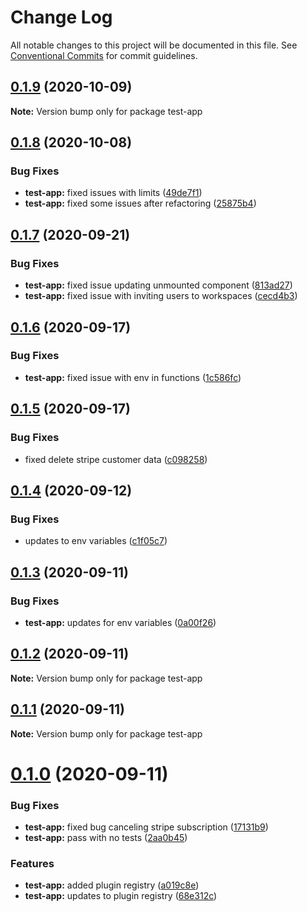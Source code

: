 # Change Log

All notable changes to this project will be documented in this file.
See [Conventional Commits](https://conventionalcommits.org) for commit guidelines.

## [0.1.9](https://github.com/daithimorton/bowhead/compare/test-app@0.1.8...test-app@0.1.9) (2020-10-09)

**Note:** Version bump only for package test-app





## [0.1.8](https://github.com/daithimorton/bowhead/compare/test-app@0.1.7...test-app@0.1.8) (2020-10-08)


### Bug Fixes

* **test-app:** fixed issues with limits ([49de7f1](https://github.com/daithimorton/bowhead/commit/49de7f1b078a24358582139e177c4f80a020f775))
* **test-app:** fixed some issues after refactoring ([25875b4](https://github.com/daithimorton/bowhead/commit/25875b48bd310fd08c98ba31fe1eead067ecddf4))





## [0.1.7](https://github.com/daithimorton/bowhead/compare/test-app@0.1.6...test-app@0.1.7) (2020-09-21)


### Bug Fixes

* **test-app:** fixed issue updating unmounted component ([813ad27](https://github.com/daithimorton/bowhead/commit/813ad27614d66345ba34a4fe95d862da84d3cde5))
* **test-app:** fixed issue with inviting users to workspaces ([cecd4b3](https://github.com/daithimorton/bowhead/commit/cecd4b3f6e805f7f5e811b78cff4d8c0afe8e27f))





## [0.1.6](https://github.com/daithimorton/bowhead/compare/test-app@0.1.5...test-app@0.1.6) (2020-09-17)


### Bug Fixes

* **test-app:** fixed issue with env in functions ([1c586fc](https://github.com/daithimorton/bowhead/commit/1c586fcf75c27e9d5075edbd56d0f48d104e4dc2))





## [0.1.5](https://github.com/daithimorton/bowhead/compare/test-app@0.1.4...test-app@0.1.5) (2020-09-17)


### Bug Fixes

* fixed delete stripe customer data ([c098258](https://github.com/daithimorton/bowhead/commit/c0982583ee4856b26b49e90419fcb1f1cf3c3d13))





## [0.1.4](https://github.com/daithimorton/bowhead/compare/test-app@0.1.3...test-app@0.1.4) (2020-09-12)


### Bug Fixes

* updates to env variables ([c1f05c7](https://github.com/daithimorton/bowhead/commit/c1f05c71550e19d707263711bfee0785921feb8a))





## [0.1.3](https://github.com/daithimorton/bowhead/compare/test-app@0.1.2...test-app@0.1.3) (2020-09-11)


### Bug Fixes

* **test-app:** updates for env variables ([0a00f26](https://github.com/daithimorton/bowhead/commit/0a00f261d84eea14467a5e652048b43c7f78f380))





## [0.1.2](https://github.com/daithimorton/bowhead/compare/test-app@0.1.1...test-app@0.1.2) (2020-09-11)

**Note:** Version bump only for package test-app





## [0.1.1](https://github.com/daithimorton/bowhead/compare/test-app@0.1.0...test-app@0.1.1) (2020-09-11)

**Note:** Version bump only for package test-app





# [0.1.0](https://github.com/daithimorton/bowhead/compare/test-app@0.0.14...test-app@0.1.0) (2020-09-11)


### Bug Fixes

* **test-app:** fixed bug canceling stripe subscription ([17131b9](https://github.com/daithimorton/bowhead/commit/17131b921dc9aa56682d1457dfebf8617c81fd7b))
* **test-app:** pass with no tests ([2aa0b45](https://github.com/daithimorton/bowhead/commit/2aa0b45c143b629176efcfb31a3bd7041214a84f))


### Features

* **test-app:** added plugin registry ([a019c8e](https://github.com/daithimorton/bowhead/commit/a019c8e3fd57a4ce7dee0dd977cea04e3c03db93))
* **test-app:** updates to plugin registry ([68e312c](https://github.com/daithimorton/bowhead/commit/68e312cb42304f2e229dd8c309d1be3afc602a6f))
